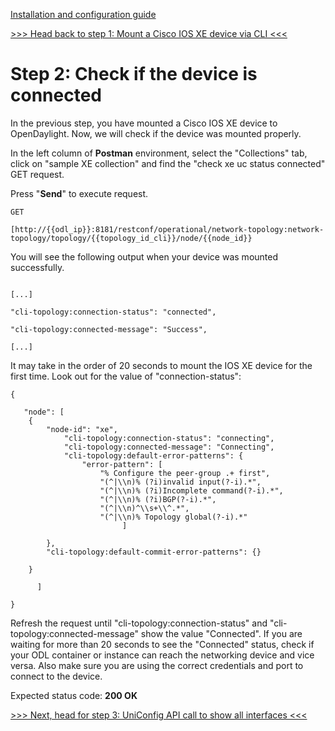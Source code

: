 [Installation and configuration guide](byod.html)

[>>> Head back to step 1: Mount a Cisco IOS XE device via CLI <<<](1.md)  

# Step 2: Check if the device is connected 

In the previous step, you have mounted a Cisco IOS XE device to OpenDaylight. Now, we will check if the device was mounted properly.

In the left column of **Postman** environment, select the "Collections" tab, click on "sample XE collection" and find the "check xe uc status connected" GET request.

Press "**Send**" to execute request.

```
GET

[http://{{odl_ip}}:8181/restconf/operational/network-topology:network-topology/topology/{{topology_id_cli}}/node/{{node_id}}

```

You will see the following output when your device was mounted successfully.

```

[...]

"cli-topology:connection-status": "connected",

"cli-topology:connected-message": "Success",

[...]

```

It may take in the order of 20 seconds to mount the IOS XE device for the first time. Look out for the value of "connection-status":

```
{

   "node": [
   	{
		"node-id": "xe",
       		"cli-topology:connection-status": "connecting",
       		"cli-topology:connected-message": "Connecting",
       		"cli-topology:default-error-patterns": {
	           	"error-pattern": [
	               	"% Configure the peer-group .+ first",
	               	"(^|\\n)% (?i)invalid input(?-i).*",
	               	"(^|\\n)% (?i)Incomplete command(?-i).*",
	               	"(^|\\n)% (?i)BGP(?-i).*",
	               	"(^|\\n)^\\s+\\^.*",
	               	"(^|\\n)% Topology global(?-i).*"
           				 ]

       	},
       	"cli-topology:default-commit-error-patterns": {}

   	}

   	  ]

}
```
Refresh the request until "cli-topology:connection-status" and "cli-topology:connected-message" show the value "Connected". If you are waiting for more than 20 seconds to see the "Connected" status, check if your ODL container or instance can reach the networking device and vice versa. Also make sure you are using the correct credentials and port to connect to the device.  

Expected status code: **200 OK**

[>>> Next, head for step 3: UniConfig API call to show all interfaces <<<](3.md)  

